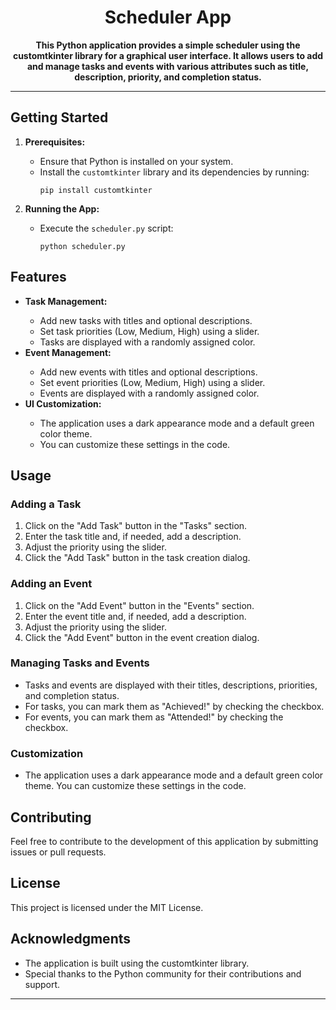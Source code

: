 <h1 align="center">Scheduler App</h1>

<p align="center">
  <strong>This Python application provides a simple scheduler using the customtkinter library for a graphical user interface. It allows users to add and manage tasks and events with various attributes such as title, description, priority, and completion status.</strong>
</p>

<hr>

<h2>Getting Started</h2>

<ol>
  <li><strong>Prerequisites:</strong></li>
  <ul>
    <li>Ensure that Python is installed on your system.</li>
    <li>Install the <code>customtkinter</code> library and its dependencies by running:
      <pre><code>pip install customtkinter</code></pre>
    </li>
  </ul>

  <li><strong>Running the App:</strong></li>
  <ul>
    <li>Execute the <code>scheduler.py</code> script:
      <pre><code>python scheduler.py</code></pre>
    </li>
  </ul>
</ol>

<h2>Features</h2>

<ul>
  <li><strong>Task Management:</strong></li>
  <ul>
    <li>Add new tasks with titles and optional descriptions.</li>
    <li>Set task priorities (Low, Medium, High) using a slider.</li>
    <li>Tasks are displayed with a randomly assigned color.</li>
  </ul>

  <li><strong>Event Management:</strong></li>
  <ul>
    <li>Add new events with titles and optional descriptions.</li>
    <li>Set event priorities (Low, Medium, High) using a slider.</li>
    <li>Events are displayed with a randomly assigned color.</li>
  </ul>

  <li><strong>UI Customization:</strong></li>
  <ul>
    <li>The application uses a dark appearance mode and a default green color theme.</li>
    <li>You can customize these settings in the code.</li>
  </ul>
</ul>

<h2>Usage</h2>

<h3>Adding a Task</h3>

<ol>
  <li>Click on the "Add Task" button in the "Tasks" section.</li>
  <li>Enter the task title and, if needed, add a description.</li>
  <li>Adjust the priority using the slider.</li>
  <li>Click the "Add Task" button in the task creation dialog.</li>
</ol>

<h3>Adding an Event</h3>

<ol>
  <li>Click on the "Add Event" button in the "Events" section.</li>
  <li>Enter the event title and, if needed, add a description.</li>
  <li>Adjust the priority using the slider.</li>
  <li>Click the "Add Event" button in the event creation dialog.</li>
</ol>

<h3>Managing Tasks and Events</h3>

<ul>
  <li>Tasks and events are displayed with their titles, descriptions, priorities, and completion status.</li>
  <li>For tasks, you can mark them as "Achieved!" by checking the checkbox.</li>
  <li>For events, you can mark them as "Attended!" by checking the checkbox.</li>
</ul>

<h3>Customization</h3>

<ul>
  <li>The application uses a dark appearance mode and a default green color theme. You can customize these settings in the code.</li>
</ul>

<h2>Contributing</h2>

<p>Feel free to contribute to the development of this application by submitting issues or pull requests.</p>

<h2>License</h2>

<p>This project is licensed under the MIT License.</p>

<h2>Acknowledgments</h2>

<ul>
  <li>The application is built using the customtkinter library.</li>
  <li>Special thanks to the Python community for their contributions and support.</li>
</ul>

<hr>
